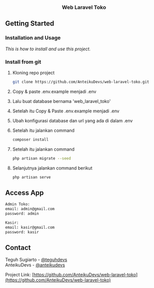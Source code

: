 
<br />

<h3 align="center">Web Laravel Toko</h3>

<!-- GETTING STARTED -->
## Getting Started
### Installation and Usage

_This is how to install and use this project._

### Install from git

1. Kloning repo project

   ```sh
   git clone https://github.com/AnteikuDevs/web-laravel-toko.git
   ```
2. Copy & paste .env.example menjadi .env
3. Lalu buat database bernama 'web_laravel_toko'
4. Setelah itu Copy & Paste .env.example menjadi .env 
5. Ubah konfigurasi database dan url yang ada di dalam .env
6. Setelah itu jalankan command
   ```sh
   composer install
   ```
7. Setelah itu jalankan command
   ```sh
   php artisan migrate --seed
   ```
8. Selanjutnya jalankan command berikut

   ```sh
   php artisan serve
   ```

## Access App

```txt
Admin Toko:
email: admin@gmail.com
password: admin

Kasir:
email: kasir@gmail.com
password: kasir
```

<!-- CONTACT -->
## Contact

Teguh Sugiarto - [@teguhdevs](https://instagram.com/teguhdevs) <br>
AnteikuDevs - [@anteikudevs](https://instagram.com/anteikudevs)

Project Link: [https://github.com/AnteikuDevs/web-laravel-toko](https://github.com/AnteikuDevs/web-laravel-toko)


